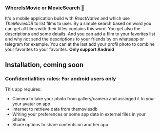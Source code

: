 ### WhereIsMovie or MovieSearch 🤣
It's a mobile application build with _ReactNative_ and which use _TheMoviesDB_ to list films to user. By a simple search based on word you can get all films with their titles contains this word. You get also the descriptions and some details. And you can add a film to your favorites list and why not send the descriptions to your friends by on whatsapp or telegram for example. You can at the last add your profil photo to combine your favorites to your favorites. **Only support Android**

## Installation, coming soon


### Confidentialities rules: For android users only

This app requires:
- Camera to take your photo from gallery/camera and assinged it to your your avatar on app
- Internet to retrieve data from themoviesdb
- Writing your preferences or some app data in external files in your phone
- Share options to share contents on another app